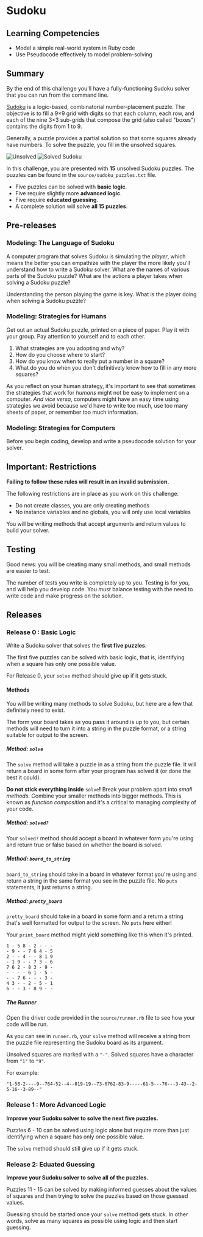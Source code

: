 # Sudoku

## Learning Competencies

* Model a simple real-world system in Ruby code
* Use Pseudocode effectively to model problem-solving

## Summary

By the end of this challenge you'll have a fully-functioning Sudoku solver that you can run from the command line.

[Sudoku](http://en.wikipedia.org/wiki/Sudoku) is a logic-based, combinatorial number-placement puzzle. The objective is to fill a 9×9 grid with digits so that each column, each row, and each of the nine 3×3 sub-grids that compose the grid (also called "boxes") contains the digits from 1 to 9.

Generally, a puzzle provides a partial solution so that some squares already have numbers.  To solve the puzzle, you fill in the unsolved squares.

![Unsolved](http://upload.wikimedia.org/wikipedia/commons/thumb/f/ff/Sudoku-by-L2G-20050714.svg/250px-Sudoku-by-L2G-20050714.svg.png) ![Solved Sudoku](http://upload.wikimedia.org/wikipedia/commons/thumb/3/31/Sudoku-by-L2G-20050714_solution.svg/250px-Sudoku-by-L2G-20050714_solution.svg.png)

In this challenge, you are presented with **15** unsolved Sudoku puzzles.  The puzzles can be found in the `source/sudoku_puzzles.txt` file.  

* Five puzzles can be solved with **basic logic**.
* Five require slightly more **advanced logic**.  
* Five require **educated guessing**.  
* A complete solution will solve **all 15 puzzles**.

## Pre-releases 
### Modeling: The Language of Sudoku

A computer program that solves Sudoku is simulating the *player*, which means the better you can empathize with the player the more likely you'll understand how to write a Sudoku solver. What are the names of various parts of the Sudoku puzzle? What are the actions a player takes when solving a Sudoku puzzle?

Understanding the person playing the game is key.  What is the player doing when solving a Sudoku puzzle?

### Modeling: Strategies for Humans

Get out an actual Sudoku puzzle, printed on a piece of paper. Play it with your group. Pay attention to yourself and to each other.

1. What strategies are you adopting and why?
2. How do you choose where to start?
3. How do you know when to really put a number in a square?
4. What do you do when you don't definitively know how to fill in any more squares?

As you reflect on your human strategy, it's important to see that sometimes the strategies that work for *humans* might not be easy to implement on a computer. *And vice versa*, computers might have an easy time using strategies we avoid because we'd have to write too much, use too many sheets of paper, or remember too much information.

### Modeling: Strategies for Computers

Before you begin coding, develop and write a pseudocode solution for your solver.

## Important: Restrictions

**Failing to follow these rules will result in an invalid submission.**

The following restrictions are in place as you work on this challenge:

 * Do not create classes, you are only creating methods
 * No instance variables and no globals, you will only use local variables

You will be writing methods that accept arguments and return values to build your solver.

## Testing
Good news: you will be creating many small methods, and small methods are easier to test. 

The number of tests you write is completely up to you. Testing is for _you_, and will help you develop code. You _must_ balance testing with the need to write code and make progress on the solution.

## Releases
### Release 0 : Basic Logic
Write a Sudoku solver that solves the **first five puzzles**.

The first five puzzles can be solved with basic logic, that is, identifying when a square has only one possible value.

For Release 0, your `solve` method should give up if it gets stuck.

#### Methods
You will be writing many methods to solve Sudoku, but here are a few that definitely need to exist.

The form your board takes as you pass it around is up to you, but certain methods will need to turn it into a string in the puzzle format, or a string suitable for output to the screen.

##### Method: `solve`
The `solve` method will take a puzzle in as a string from the puzzle file. It will return a board in some form after your program has solved it (or done the best it could).

**Do not stick everything inside** `solve`**!** Break your problem apart into _small methods_. Combine your smaller methods into bigger methods. This is known as *function composition* and it's a critical to managing complexity of your code. 

##### Method: `solved?`
Your `solved?` method should accept a board in whatever form you're using and return true or false based on whether the board is solved.

##### Method: `board_to_string`
`board_to_string` should take in a board in whatever format you're using and return a string in the same format you see in the puzzle file. No `puts` statements, it just returns a string.

##### Method: `pretty_board`
`pretty_board` should take in a board in some form and a return a string that's well formatted for output to the screen. No `puts` here either!
  
Your `print_board` method might yield something like this when it's printed.

```
1 - 5 8 - 2 - - -
- 9 - - 7 6 4 - 5
2 - - 4 - - 8 1 9
- 1 9 - - 7 3 - 6
7 6 2 - 8 3 - 9 -
- - - - 6 1 - 5 -
- - 7 6 - - - 3 -
4 3 - - 2 - 5 - 1
6 - - 3 - 8 9 - -
```

##### The Runner
Open the driver code provided in the `source/runner.rb` file to see how your code will be run.

As you can see in `runner.rb`, your `solve` method will receive a string from the puzzle file representing the Sudoku board as its argument.

Unsolved squares are marked with a `"-"`. Solved squares have a character from `"1"` to `"9"`.

For example:

`"1-58-2----9--764-52--4--819-19--73-6762-83-9-----61-5---76---3-43--2-5-16--3-89--"`

### Release 1 :  More Advanced Logic

**Improve your Sudoku solver to solve the next five puzzles.**

Puzzles 6 - 10 can be solved using logic alone but require more than just identifying when a square has only one possible value.

The `solve` method should still give up if it gets stuck.

### Release 2:  Eduated Guessing

**Improve your Sudoku solver to solve all of the puzzles.**

Puzzles 11 - 15 can be solved by making informed guesses about the values of squares and then trying to solve the puzzles based on those guessed values.

Guessing should be started once your `solve` method gets stuck.  In other words, solve as many squares as possible using logic and then start guessing.